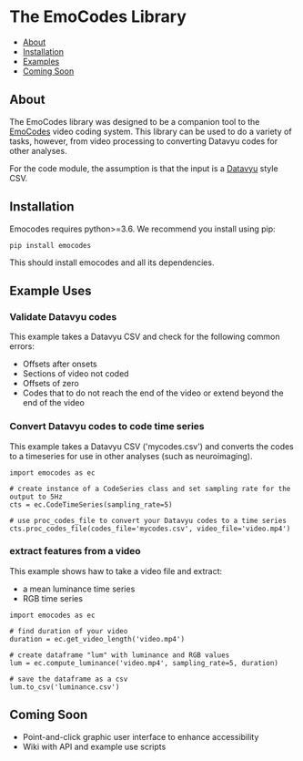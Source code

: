 # The EmoCodes Library
* [About](http://github.com/catcamacho/emocodes#about)
* [Installation](http://github.com/catcamacho/emocodes#installation)
* [Examples](http://github.com/catcamacho/emocodes#example-uses)
* [Coming Soon](http://github.com/catcamacho/emocodes#coming-soon)

## About
The EmoCodes library was designed to be a companion tool to the [EmoCodes](https://osf.io/xte7u/) video coding system.  This library can be used to do a variety of tasks, however, from video processing to converting Datavyu codes for other analyses.

For the code module, the assumption is that the input is a [Datavyu](https://datavyu.org/) style CSV.

## Installation
Emocodes requires python>=3.6. We recommend you install using pip:

```pip install emocodes```

This should install emocodes and all its dependencies.
## Example Uses
### Validate Datavyu codes
This example takes a Datavyu CSV and check for the following common errors:
* Offsets after onsets
* Sections of video not coded
* Offsets of zero
* Codes that to do not reach the end of the video or extend beyond the end of the video


### Convert Datavyu codes to code time series
This example takes a Datavyu CSV ('mycodes.csv') and converts the codes to a timeseries for use in other analyses (such as neuroimaging).

```
import emocodes as ec

# create instance of a CodeSeries class and set sampling rate for the output to 5Hz
cts = ec.CodeTimeSeries(sampling_rate=5)  

# use proc_codes_file to convert your Datavyu codes to a time series
cts.proc_codes_file(codes_file='mycodes.csv', video_file='video.mp4')
```

### extract features from a video
This example shows haw to take a video file and extract:
 * a mean luminance time series
 * RGB time series

```
import emocodes as ec

# find duration of your video
duration = ec.get_video_length('video.mp4')

# create dataframe "lum" with luminance and RGB values
lum = ec.compute_luminance('video.mp4', sampling_rate=5, duration)

# save the dataframe as a csv
lum.to_csv('luminance.csv')
```

## Coming Soon
* Point-and-click graphic user interface to enhance accessibility
* Wiki with API and example use scripts
